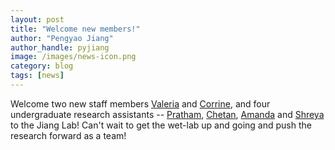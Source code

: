 ```yaml
---
layout: post
title: "Welcome new members!"
author: "Pengyao Jiang"
author_handle: pyjiang
image: /images/news-icon.png
category: blog
tags: [news]
---
```

Welcome two new staff members [Valeria] and [Corrine], and four undergraduate research assistants -- [Pratham], [Chetan], [Amanda] and [Shreya] to the Jiang Lab! 
Can't wait to get the wet-lab up and going and push the research forward as a team!


[Valeria]: /team/valeria-icaza/
[Corrine]: /team/corrine-penrose/
[Pratham]: /team/pratham-patel/
[Chetan]: /team/chetan-bagra/
[Amanda]: /team/amanda-le/
[Shreya]: /team/shreya-satheesh/
